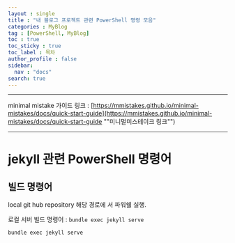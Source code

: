 ```yaml
---
layout : single
title : "내 블로그 프로젝트 관련 PowerShell 명령 모음"
categories : MyBlog
tag : [PowerShell, MyBlog]
toc : true
toc_sticky : true
toc_label : 목차
author_profile : false
sidebar:
  nav : "docs"
search: true
---
```

---

minimal mistake 가이드 링크 : [https://mmistakes.github.io/minimal-mistakes/docs/quick-start-guide](https://mmistakes.github.io/minimal-mistakes/docs/quick-start-guide "&quot;미니멀미스테이크 링크&quot;")

---

# jekyll 관련 PowerShell 명령어

## 빌드 명령어

local git hub repository 해당 경로에 서 파워쉘 실행.

로컬 서버 빌드 명령어 : `bundle exec jekyll serve`

```powershell
bundle exec jekyll serve
```
